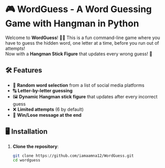 # 🎮 WordGuess - A Word Guessing Game with Hangman in Python

Welcome to **WordGuess**! 🕵️‍♂️ This is a fun command-line game where you have to guess the hidden word, one letter at a time, before you run out of attempts!  
Now with a **Hangman Stick Figure** that updates every wrong guess! 🚀 

## 🛠️ Features
- 🎲 **Random word selection** from a list of social media platforms  
- 🔠 **Letter-by-letter guessing**  
- 🖼️ **Dynamic Hangman stick figure** that updates after every incorrect guess  
- ❌ **Limited attempts** (6 by default)  
- 🎉 **Win/Lose message at the end**  

## 🖥️ Installation
1. **Clone the repository**:
   ```bash
   git clone https://github.com/iamaamna12/WordGuess.git
   cd wordguess
